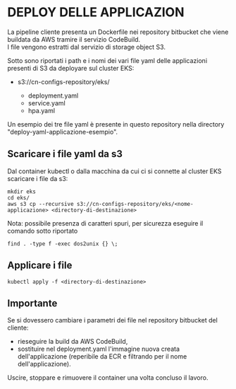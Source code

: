 # DEPLOY DELLE APPLICAZION

La pipeline cliente presenta un Dockerfile nei repository bitbucket che viene buildata da AWS tramire il servizio CodeBuild.  
I file vengono estratti dal servizio di storage object S3.  

Sotto sono riportati i path e i nomi dei vari file yaml delle applicazioni presenti di S3 da deployare sul cluster EKS:  
- s3://cn-configs-repository/eks/<nome-applicazione>  
  - deployment.yaml  
  - service.yaml  
  - hpa.yaml  

Un esempio dei tre file yaml è presente in questo repository nella directory "deploy-yaml-applicazione-esempio".  


## Scaricare i file yaml da s3  

Dal container kubectl o dalla macchina da cui ci si connette al cluster EKS scaricare i file da s3:
```
mkdir eks
cd eks/
aws s3 cp --recursive s3://cn-configs-repository/eks/<nome-applicazione> <directory-di-destinazione>
```

Nota: possibile presenza di caratteri spuri, per sicurezza eseguire il comando sotto riportato
```
find . -type f -exec dos2unix {} \;
```

## Applicare i file  
```
kubectl apply -f <directory-di-destinazione>
```

## Importante  
Se si dovessero cambiare i parametri dei file nel repository bitbucket del cliente:  
- rieseguire la build da AWS CodeBuild,  
- sostituire nel deployment.yaml l'immagine nuova creata dell'applicazione (reperibile da ECR e filtrando per il nome dell'applicazione).  

Uscire, stoppare e rimuovere il container una volta concluso il lavoro.
